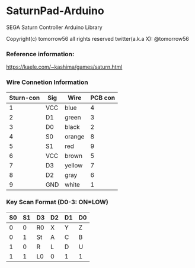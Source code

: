 # SaturnPad-Arduino
SEGA Saturn Controller Arduino Library

Copyright(c) tomorrow56 all rights reserved
 twitter(a.k.a X): @tomorrow56

### Reference information:
https://kaele.com/~kashima/games/saturn.html


### Wire Connetion Information
|Sturn-con|Sig|Wire|PCB con|
|---------|---|------|--------|
|1|VCC|blue|4|
|2|D1|green|3|
|3|D0|black|2|
|4|S0|orange|8|
|5|S1|red|9|
|6|VCC|brown|5|
|7|D3|yellow|7|
|8|D2|gray|6|
|9|GND|white|1|

### Key Scan Format (D0-3: ON=LOW)
|S0|S1|D3|D2|D1|D0|
|--|--|--|--|--|--|
| 0| 0|R0| X| Y| Z|
| 0| 1|St| A| C| B|
| 1| 0| R| L| D| U|
| 1| 1|L0| 0| 1| 1|
